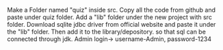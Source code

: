Make a Folder named "quiz" inside src.
Copy all the code from github and paste under quiz folder.
Add a "lib" folder under the new project with src folder.
Download sqlite jdbc driver from official website and paste it under the "lib" folder.
Then add it to the library/depository.
so that sql can be connected through jdk.
Admin login-> username-Admin, password-1234
